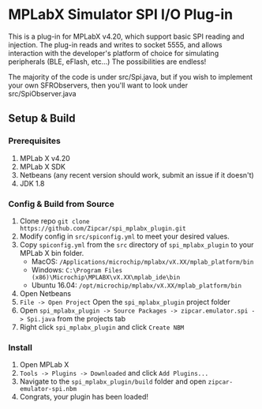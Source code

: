 # MPLabX Simulator SPI I/O Plug-in
This is a plug-in for MPLabX v4.20, which support basic SPI reading and injection.
The plug-in reads and writes to socket 5555, and allows interaction with the developer's platform of choice
for simulating peripherals (BLE, eFlash, etc...) The possibilities are endless! 

The majority of the code is under src/Spi.java, but if you wish to implement your own
SFRObservers, then you'll want to look under src/SpiObserver.java

## Setup & Build
### Prerequisites
1. MPLab X v4.20
2. MPLab X SDK
3. Netbeans (any recent version should work, submit an issue if it doesn't)
4. JDK 1.8

### Config & Build from Source
1. Clone repo `git clone https://github.com/Zipcar/spi_mplabx_plugin.git`
2. Modify config in `src/spiconfig.yml` to meet your desired values.
3. Copy `spiconfig.yml` from the `src` directory of `spi_mplabx_plugin` to your MPLab X bin folder.
    * MacOS: `/Applications/microchip/mplabx/vX.XX/mplab_platform/bin`
    * Windows: `C:\Program Files (x86)\Microchip\MPLABX\vX.XX\mplab_ide\bin`    
    * Ubuntu 16.04: `/opt/microchip/mplabx/vX.XX/mplab_platform/bin`
4. Open Netbeans
5. `File -> Open Project` Open the `spi_mplabx_plugin` project folder
6. Open `spi_mplabx_plugin -> Source Packages -> zipcar.emulator.spi -> Spi.java` from the projects tab
7. Right click `spi_mplabx_plugin` and click `Create NBM`

### Install
1. Open MPLab X
2. `Tools -> Plugins -> Downloaded` and click `Add Plugins...`
3. Navigate to the `spi_mplabx_plugin/build` folder and open `zipcar-emulator-spi.nbm`
4. Congrats, your plugin has been loaded!  
